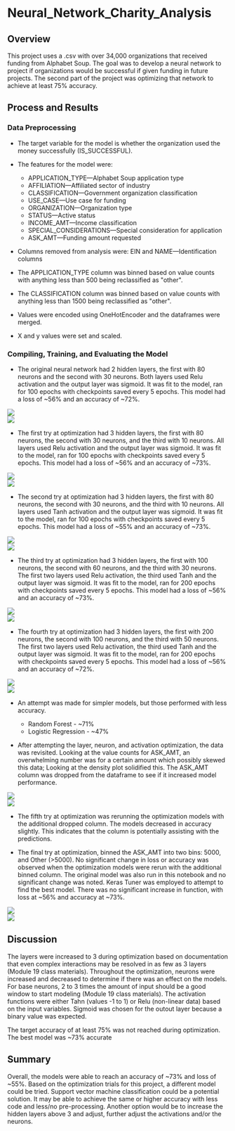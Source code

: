 # Neural_Network_Charity_Analysis

## Overview

This project uses a .csv with over 34,000 organizations that received funding from Alphabet Soup.  The goal was to develop a neural network to project if organizations would be successful if given funding in future projects. The second part of the project was optimizing that network to achieve at least 75% accuracy.

## Process and Results

### Data Preprocessing

- The target variable for the model is whether the organization used the money successfully (IS_SUCCESSFUL).

- The features for the model were:
  - APPLICATION_TYPE—Alphabet Soup application type
  - AFFILIATION—Affiliated sector of industry
  - CLASSIFICATION—Government organization classification
  - USE_CASE—Use case for funding
  - ORGANIZATION—Organization type
  - STATUS—Active status
  - INCOME_AMT—Income classification
  - SPECIAL_CONSIDERATIONS—Special consideration for application
  - ASK_AMT—Funding amount requested

- Columns removed from analysis were: EIN and NAME—Identification columns

- The APPLICATION_TYPE column was binned based on value counts with anything less than 500 being reclassified as "other".

- The CLASSIFICATION column was binned based on value counts with anything less than 1500 being reclassified as "other".

- Values were encoded using OneHotEncoder and the dataframes were merged.

- X and y values were set and scaled.

### Compiling, Training, and Evaluating the Model

- The original neural network had 2 hidden layers, the first with 80 neurons and the second with 30 neurons.  Both layers used Relu activation and the output layer was sigmoid. It was fit to the model, ran for 100 epochs with checkpoints saved every 5 epochs. This model had a loss of ~56% and an accuracy of ~72%.

<figcaption align = "center"><b></b></figcaption><img src="images/orininal_nn.png" > 

<figcaption align = "center"><b></b></figcaption><img src="images/original_nn_metrics.png" > 

- The first try at optimization had 3 hidden layers, the first with 80 neurons, the second with 30 neurons, and the third with 10 neurons.  All layers used Relu activation and the output layer was sigmoid. It was fit to the model, ran for 100 epochs with checkpoints saved every 5 epochs. This model had a loss of ~56% and an accuracy of ~73%.

<figcaption align = "center"><b></b></figcaption><img src="images/opti_1.png" >
<figcaption align = "center"><b></b></figcaption><img src="images/opti_1_metrics.png" >

- The second try at optimization had 3 hidden layers, the first with 80 neurons, the second with 30 neurons, and the third with 10 neurons.  All layers used Tanh activation and the output layer was sigmoid. It was fit to the model, ran for 100 epochs with checkpoints saved every 5 epochs. This model had a loss of ~55% and an accuracy of ~73%.

<figcaption align = "center"><b></b></figcaption><img src="images/opti_2.png" >
<figcaption align = "center"><b></b></figcaption><img src="images/opti_2_metrics.png" >

- The third try at optimization had 3 hidden layers, the first with 100 neurons, the second with 60 neurons, and the third with 30 neurons.  The first two layers used Relu activation, the third used Tanh and the output layer was sigmoid. It was fit to the model, ran for 200 epochs with checkpoints saved every 5 epochs. This model had a loss of ~56% and an accuracy of ~73%.

<figcaption align = "center"><b></b></figcaption><img src="images/opti_3.png" >
<figcaption align = "center"><b></b></figcaption><img src="images/opti_3_metrics.png" >

- The fourth try at optimization had 3 hidden layers, the first with 200 neurons, the second with 100 neurons, and the third with 50 neurons.  The first two layers used Relu activation, the third used Tanh and the output layer was sigmoid. It was fit to the model, ran for 200 epochs with checkpoints saved every 5 epochs. This model had a loss of ~56% and an accuracy of ~72%.

<figcaption align = "center"><b></b></figcaption><img src="images/opti_4.png" >
<figcaption align = "center"><b></b></figcaption><img src="images/opti_4_metrics.png" >

- An attempt was made for simpler models, but those performed with less accuracy.
  - Random Forest - ~71%
  - Logistic Regression - ~47%

- After attempting the layer, neuron, and activation optimization, the data was revisited.  Looking at the value counts for ASK_AMT, an overwhelming number was for a certain amount which possibly skewed this data; Looking at the density plot solidified this. The ASK_AMT column was dropped from the dataframe to see if it increased model performance.  

<figcaption align = "center"><b></b></figcaption><img src="images/ask_amt.png" >
<figcaption align = "center"><b></b></figcaption><img src="images/ask_amt_plot.png" >

- The fifth try at optimization was rerunning the optimization models with the additional dropped column.  The models decreased in accuracy slightly. This indicates that the column is potentially assisting with the predictions.

- The final try at optimization, binned the ASK_AMT into two bins: 5000, and Other (>5000). No significant change in loss or accuracy was observed when the optimization models were rerun with the additional binned column. The original model was also run in this notebook and no significant change was noted.  Keras Tuner was employed to attempt to find the best model.  There was no significant increase in function, with loss at ~56% and accuracy at ~73%.  

<figcaption align = "center"><b></b></figcaption><img src="images/keras.png" >
<figcaption align = "center"><b></b></figcaption><img src="images/keras_metrics.png" >

## Discussion

The layers were increased to 3 during optimization based on documentation that even complex interactions may be resolved in as few as 3 layers (Module 19 class materials). Throughout the optimization, neurons were increased and decreased to determine if there was an effect on the models.  For base neurons, 2 to 3 times the amount of input should be a good window to start modeling (Module 19 class materials). The activation functions were either Tahn (values -1 to 1) or Relu (non-linear data) based on the input variables.  Sigmoid was chosen for the outout layer because a binary value was expected.

The target accuracy of at least 75% was not reached during optimization.  The best model was ~73% accurate  

## Summary

Overall, the models were able to reach an accuracy of ~73% and loss of ~55%.  Based on the optimization trials for this project, a different model could be tried.  Support vector machine classification could be a potential solution. It may be able to achieve the same or higher accuracy with less code and less/no pre-processing. Another option would be to increase the hidden layers above 3 and adjust, further adjust the activations and/or the neurons.